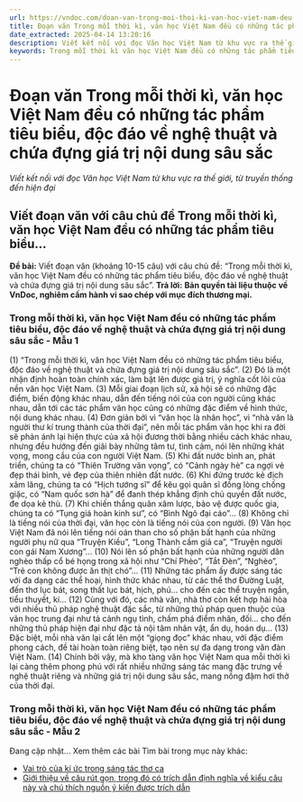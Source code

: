 ```yaml
---
url: https://vndoc.com/doan-van-trong-moi-thoi-ki-van-hoc-viet-nam-deu-co-nhung-tac-pham-tieu-bieu-doc-dao-ve-nghe-thuat-va-chua-dung-gia-tri-noi-dung-sau-sac-326473
title: Đoạn văn Trong mỗi thời kì, văn học Việt Nam đều có những tác phẩm tiêu biểu, độc đáo về nghệ thuật và chứa đựng giá trị nội dung sâu sắc - Viết kết nối với đọc Văn học Việt Nam từ khu vực ra thế giới, từ truyền thống đến hiện đại - VnDoc.com
date_extracted: 2025-04-14 13:20:16
description: Viết kết nối với đọc Văn học Việt Nam từ khu vực ra thế giới, từ truyền thống đến hiện đại lớp 9 do VnDoc biện soạn, nhằm giúp các em HS có thêm tài liệu tham khảo và có những ý tưởng đa dạng khi thực hành kĩ năng Viết ở lớp 9.
keywords: Trong mỗi thời kì văn học Việt Nam đều có những tác phẩm tiêu biểu,Viết kết nối với đọc Văn học Việt Nam từ khu vực ra thế giới từ truyền thống đến hiện đại,viết đoạn văn với câu chủ đề Trong mỗi thời kì văn học Việt Nam đều có những tác phẩm tiêu biểu,câu chủ đề Trong mỗi thời kì văn học Việt Nam đều có những tác phẩm tiêu biểu,đoạn văn Trong mỗi thời kì văn học Việt Nam đều có những tác phẩm tiêu biểu,văn mẫu lớp 4
---
```


# Đoạn văn Trong mỗi thời kì, văn học Việt Nam đều có những tác phẩm tiêu biểu, độc đáo về nghệ thuật và chứa đựng giá trị nội dung sâu sắc
 _Viết kết nối với đọc Văn học Việt Nam từ khu vực ra thế giới, từ truyền thống đến hiện đại_
## **Viết đoạn văn với câu chủ đề Trong mỗi thời kì, văn học Việt Nam đều có những tác phẩm tiêu biểu...**
**Đề bài:** Viết đoạn văn \(khoảng 10-15 câu\) với câu chủ đề: “Trong mỗi thời kì, văn học Việt Nam đều có những tác phẩm tiêu biểu, độc đáo về nghệ thuật và chứa đựng giá trị nội dung sâu sắc”.
**Trả lời:**
**Bản quyền tài liệu thuộc về VnDoc, nghiêm cấm hành vi sao chép với mục đích thương mại.**
### Trong mỗi thời kì, văn học Việt Nam đều có những tác phẩm tiêu biểu, độc đáo về nghệ thuật và chứa đựng giá trị nội dung sâu sắc - Mẫu 1
\(1\) “Trong mỗi thời kì, văn học Việt Nam đều có những tác phẩm tiêu biểu, độc đáo về nghệ thuật và chứa đựng giá trị nội dung sâu sắc”. \(2\) Đó là một nhận định hoàn toàn chính xác, làm bật lên được giá trị, ý nghĩa cốt lõi của nền văn học Việt Nam. \(3\) Mỗi giai đoạn lịch sử, xã hội sẽ có những đặc điểm, biến động khác nhau, dẫn đến tiếng nói của con người cũng khác nhau, dẫn tới các tác phẩm văn học cũng có những đặc điểm về hình thức, nội dung khác nhau. \(4\) Đơn giản bởi vì “văn học là nhân học”, vì “nhà văn là người thư kí trung thành của thời đại”, nên mỗi tác phẩm văn học khi ra đời sẽ phản ánh lại hiện thực của xã hội đương thời bằng nhiều cách khác nhau, nhưng đều hướng đến giãi bày những tâm tư, tình cảm, nói lên những khát vọng, mong cầu của con người Việt Nam. \(5\) Khi đất nước bình an, phát triển, chúng ta có “Thiên Trường vãn vọng”, có “Cảnh ngày hè” ca ngợi vẻ đẹp thái bình, vẻ đẹp của thiên nhiên đất nước. \(6\) Khi đứng trước kẻ địch xâm lăng, chúng ta có “Hịch tướng sĩ” để kêu gọi quân sĩ đồng lòng chống giặc, có “Nam quốc sơn hà” để đanh thép khẳng định chủ quyền đất nước, đe dọa kẻ thù. \(7\) Khi chiến thắng quân xâm lược, bảo vệ được quốc gia, chúng ta có “Tụng giá hoàn kinh sư”, có “Bình Ngô đại cáo”... \(8\) Không chỉ là tiếng nói của thời đại, văn học còn là tiếng nói của con người. \(9\) Văn học Việt Nam đã nói lên tiếng nói oán than cho số phận bất hạnh của những người phụ nữ qua “Truyện Kiều”, “Long Thành cầm giả ca”, “Truyện người con gái Nam Xương”... \(10\) Nói lên số phận bất hạnh của những người dân nghèo thấp cổ bé họng trong xã hội như “Chí Phèo”, “Tắt Đèn”, “Nghèo”, “Trẻ con không được ăn thịt chó”... \(11\) Những tác phẩm ấy được sáng tác với đa dạng các thể hoại, hình thức khác nhau, từ các thể thơ Đường Luật, đến thơ lục bát, song thất lục bát, hịch, phú… cho đến các thể truyện ngắn, tiểu thuyết, kí… \(12\) Cùng với đó, các nhà văn, nhà thơ còn kết hợp hài hòa với nhiều thủ pháp nghệ thuật đặc sắc, từ những thủ pháp quen thuộc của văn học trung đại như tả cảnh ngụ tình, chấm phá điểm nhãn, đối… cho đến những thủ pháp hiện đại như đặc tả nội tâm nhân vật, ẩn dụ, hoán dụ… \(13\) Đặc biệt, mỗi nhà văn lại cất lên một “giọng đọc” khác nhau, với đặc điểm phong cách, đề tài hoàn toàn riêng biệt, tạo nên sự đa dạng trong văn đàn Việt Nam. \(14\) Chính bởi vậy, mà kho tàng văn học Việt Nam qua mỗi thời kì lại càng thêm phong phú với rất nhiều những sáng tác mang đặc trưng về nghệ thuật riêng và những giá trị nội dung sâu sắc, mang nồng đậm hơi thở của thời đại.
### Trong mỗi thời kì, văn học Việt Nam đều có những tác phẩm tiêu biểu, độc đáo về nghệ thuật và chứa đựng giá trị nội dung sâu sắc - Mẫu 2
Đang cập nhật…
Xem thêm các bài Tìm bài trong mục này khác:
  * [Vai trò của kí ức trong sáng tác thơ ca](</viet-doan-van-noi-ve-vai-tro-cua-ki-uc-trong-sang-tac-tho-ca-lop-9-326478>)
  * [Giới thiệu về câu rút gọn, trong đó có trích dẫn định nghĩa về kiểu câu này và chú thích nguồn ý kiến được trích dẫn](</viet-mot-doan-van-khoang-6-8-dong-gioi-thieu-ve-cau-rut-gon-lop-9-326489>)

